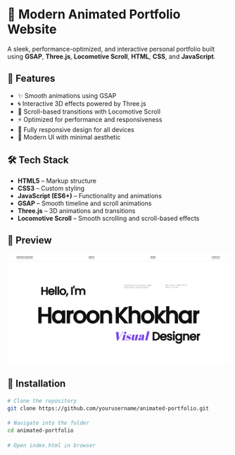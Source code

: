 # 🚀 Modern Animated Portfolio Website

A sleek, performance-optimized, and interactive personal portfolio built using **GSAP**, **Three.js**, **Locomotive Scroll**, **HTML**, **CSS**, and **JavaScript**.

## 🎯 Features

- ✨ Smooth animations using GSAP
- 🌀 Interactive 3D effects powered by Three.js
- 🎯 Scroll-based transitions with Locomotive Scroll
- ⚡ Optimized for performance and responsiveness
- 📱 Fully responsive design for all devices
- 🎨 Modern UI with minimal aesthetic

## 🛠️ Tech Stack

- **HTML5** – Markup structure  
- **CSS3** – Custom styling  
- **JavaScript (ES6+)** – Functionality and animations  
- **GSAP** – Smooth timeline and scroll animations  
- **Three.js** – 3D animations and transitions  
- **Locomotive Scroll** – Smooth scrolling and scroll-based effects


## 📸 Preview

![Website Screenshot](assets/screenshot.png)




## 🔧 Installation

```bash
# Clone the repository
git clone https://github.com/yourusername/animated-portfolio.git

# Navigate into the folder
cd animated-portfolio

# Open index.html in browser
